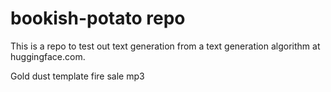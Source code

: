 # bookish-potato repo
This is a repo to test out text generation from a text generation algorithm at huggingface.com.

Gold dust template fire sale mp3
